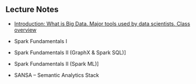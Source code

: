 ## Lecture Notes

- [Introduction: What is Big Data. Major tools used by data scientists. Class overview](slides/1.Motivation.pdf)

- Spark Fundamentals I

- Spark Fundamentals II (GraphX & Spark SQL)]

- Spark Fundamentals II (Spark ML)]

- SANSA – Semantic Analytics Stack
